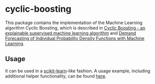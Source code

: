 cyclic-boosting
===============

This package contains the implementation of the Machine Learning algorithm Cyclic Boosting, which is described in [Cyclic Boosting - an explainable supervised machine learning algorithm](https://arxiv.org/abs/2002.03425) and [Demand Forecasting of Individual Probability Density Functions with Machine Learning](https://arxiv.org/abs/2009.07052).

Usage
-----

It can be used in a [scikit-learn](https://scikit-learn.org/stable/)-like fashion. A usage example, including additional helper functionality, can be found [here](https://github.com/Blue-Yonder-OSS/cyclic-boosting-example).
